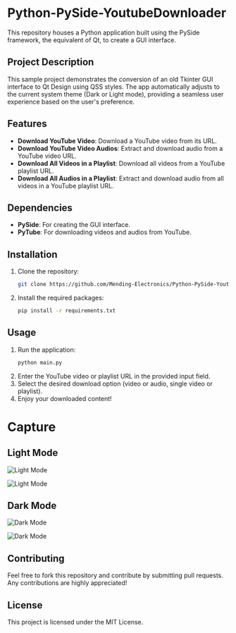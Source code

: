 # Python-PySide-YoutubeDownloader

This repository houses a Python application built using the PySide framework, the equivalent of Qt, to create a GUI interface.

## Project Description

This sample project demonstrates the conversion of an old Tkinter GUI interface to Qt Design using QSS styles. The app automatically adjusts to the current system theme (Dark or Light mode), providing a seamless user experience based on the user's preference.

## Features

- **Download YouTube Video**: Download a YouTube video from its URL.
- **Download YouTube Video Audios**: Extract and download audio from a YouTube video URL.
- **Download All Videos in a Playlist**: Download all videos from a YouTube playlist URL.
- **Download All Audios in a Playlist**: Extract and download audio from all videos in a YouTube playlist URL.

## Dependencies

- **PySide**: For creating the GUI interface.
- **PyTube**: For downloading videos and audios from YouTube.

## Installation

1. Clone the repository:
    ```bash
    git clone https://github.com/Mending-Electronics/Python-PySide-YoutubeDownloader.git
    ```
2. Install the required packages:
    ```bash
    pip install -r requirements.txt
    ```

## Usage

1. Run the application:
    ```bash
    python main.py
    ```
2. Enter the YouTube video or playlist URL in the provided input field.
3. Select the desired download option (video or audio, single video or playlist).
4. Enjoy your downloaded content!





# Capture

## Light Mode

![Light Mode](https://raw.githubusercontent.com/Mending-Electronics/Python-Pyside-YoutubeDownloader/blob/main/captures/capture1.png "Light Mode")

![Light Mode](https://raw.githubusercontent.com/Mending-Electronics/Python-Pyside-YoutubeDownloader/blob/main/captures/capture2.png "Light Mode")


## Dark Mode

![Dark Mode](https://raw.githubusercontent.com/Mending-Electronics/Python-Pyside-YoutubeDownloader/blob/main/captures/capture3.png "Dark Mode")

![Dark Mode](https://raw.githubusercontent.com/Mending-Electronics/Python-Pyside-YoutubeDownloader/blob/main/captures/capture4.png "Dark Mode")


## Contributing

Feel free to fork this repository and contribute by submitting pull requests. Any contributions are highly appreciated!

## License

This project is licensed under the MIT License.
